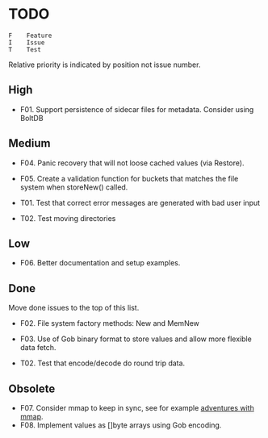 # TODO

```text
F    Feature
I    Issue
T    Test
```

Relative priority is indicated by position not issue number.

## High

* F01. Support persistence of sidecar files for metadata. Consider using BoltDB

## Medium

* F04. Panic recovery that will not loose cached values (via Restore).
* F05. Create a validation function for buckets that matches the file system when storeNew() called.

* T01. Test that correct error messages are generated with bad user input
* T02. Test moving directories

## Low

* F06. Better documentation and setup examples.

## Done

Move done issues to the top of this list.

* F02. File system factory methods: New and MemNew
* F03. Use of Gob binary format to store values and allow more flexible data fetch.

* T02. Test that encode/decode do round trip data.

## Obsolete

* F07. Consider mmap to keep in sync, see for example [adventures with mmap](https://medium.com/@arpith/adventures-with-mmap-463b33405223).
* F08. Implement values as []byte arrays using Gob encoding.